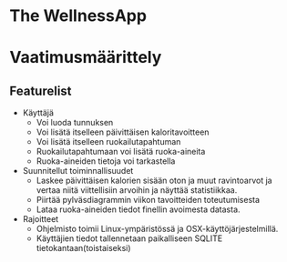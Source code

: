  # The WellnessApp
 # Vaatimusmäärittely

 ## Featurelist


 - Käyttäjä
    - Voi luoda tunnuksen
    - Voi lisätä itselleen päivittäisen kaloritavoitteen
    - Voi lisätä itselleen ruokailutapahtuman
    - Ruokailutapahtumaan voi lisätä ruoka-aineita
    - Ruoka-aineiden tietoja voi tarkastella
  - Suunnitellut toiminnallisuudet
      - Laskee päivittäisen kalorien sisään oton ja muut ravintoarvot
        ja vertaa niitä viittellisiin arvoihin ja näyttää statistiikkaa.
      - Piirtää pylväsdiagrammin viikon tavoitteiden toteutumisesta
      - Lataa ruoka-aineiden tiedot finellin avoimesta datasta.
  - Rajoitteet
    - Ohjelmisto toimii Linux-ympäristössä ja OSX-käyttöjärjestelmillä.
    - Käyttäjien tiedot tallennetaan paikalliseen SQLITE tietokantaan(toistaiseksi)
